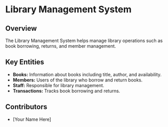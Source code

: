 # Library Management System

## Overview
The Library Management System helps manage library operations such as book borrowing, returns, and member management.

## Key Entities
- **Books:** Information about books including title, author, and availability.
- **Members:** Users of the library who borrow and return books.
- **Staff:** Responsible for library management.
- **Transactions:** Tracks book borrowing and returns.

## Contributors
- [Your Name Here]
